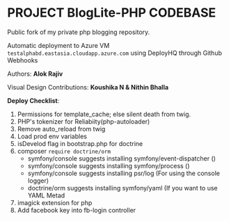 # PROJECT BlogLite-PHP CODEBASE

Public fork of my private php blogging repository.

Automatic deployment to Azure VM
`testalphabd.eastasia.cloudapp.azure.com`
using DeployHQ through Github Webhooks

Authors:
__Alok Rajiv__

Visual Design Contributions:
__Koushika N & Nithin Bhalla__


__Deploy Checklist__:

1. Permissions for template_cache; else silent death from twig.
2. PHP's tokenizer for Reliabiity(php-autoloader)
3. Remove auto_reload from twig
4. Load prod env variables
5. isDevelod flag in bootstrap.php for doctrine
6. composer `require doctrine/orm`
    * symfony/console suggests installing symfony/event-dispatcher ()
    * symfony/console suggests installing symfony/process ()
    * symfony/console suggests installing psr/log (For using the console logger)
    * doctrine/orm suggests installing symfony/yaml (If you want to use YAML Metad
7. imagick extension for php
8. Add facebook key into fb-login controller
